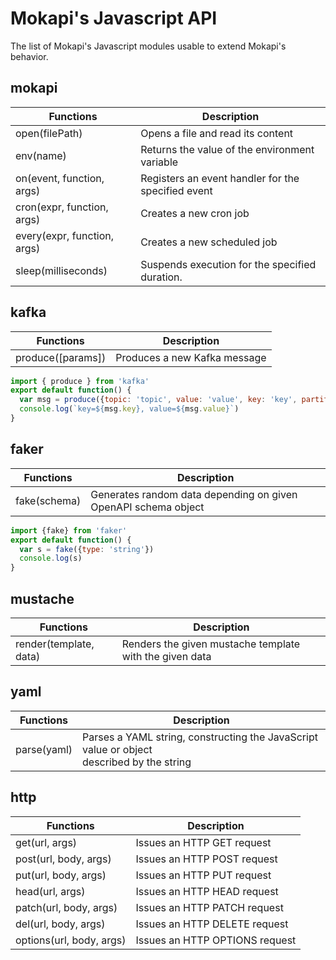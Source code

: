 # Mokapi's Javascript API

The list of Mokapi's Javascript modules usable to extend Mokapi's behavior.

## mokapi

| Functions                   | Description                                        |
|-----------------------------|----------------------------------------------------|
| open(filePath)              | Opens a file and read its content                  |
| env(name)                   | Returns the value of the environment variable      |
| on(event, function, args)   | Registers an event handler for the specified event |
| cron(expr, function, args)  | Creates a new cron job                             |
| every(expr, function, args) | Creates a new scheduled job                        |
| sleep(milliseconds)         | Suspends execution for the specified duration.     |

## kafka

| Functions         | Description                   |
|-------------------|-------------------------------|
| produce([params]) | Produces a new Kafka message  |

```javascript
import { produce } from 'kafka'
export default function() {
  var msg = produce({topic: 'topic', value: 'value', key: 'key', partition: 2})
  console.log(`key=${msg.key}, value=${msg.value}`)
}
```

## faker

| Functions    | Description                                                    |
|--------------|----------------------------------------------------------------|
| fake(schema) | Generates random data depending on given OpenAPI schema object |

```javascript
import {fake} from 'faker'
export default function() {
  var s = fake({type: 'string'})
  console.log(s)
}
```

## mustache

| Functions              | Description                                             |
|------------------------|---------------------------------------------------------|
| render(template, data) | Renders the given mustache template with the given data |

## yaml

| Functions   | Description                                                                                    |
|-------------|------------------------------------------------------------------------------------------------|
| parse(yaml) | Parses a YAML string, constructing the JavaScript value or object<br/> described by the string |

## http

| Functions                | Description                    |
|--------------------------|--------------------------------|
| get(url, args)           | Issues an HTTP GET request     |
| post(url, body, args)    | Issues an HTTP POST request    |
| put(url, body, args)     | Issues an HTTP PUT request     |
| head(url, args)          | Issues an HTTP HEAD request    |
| patch(url, body, args)   | Issues an HTTP PATCH request   |
| del(url, body, args)     | Issues an HTTP DELETE request  |
| options(url, body, args) | Issues an HTTP OPTIONS request |




